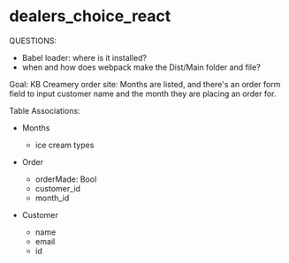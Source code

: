 # dealers_choice_react


QUESTIONS:
 - Babel loader: where is it installed?
 - when and how does webpack make the Dist/Main folder and file?


Goal:
KB Creamery order site:
Months are listed, and there's an order form field to input customer name and the month they are placing an order for.

Table Associations:
- Months
  - ice cream types

- Order
  - orderMade: Bool
  - customer_id
  - month_id

- Customer
  - name
  - email
  - id
